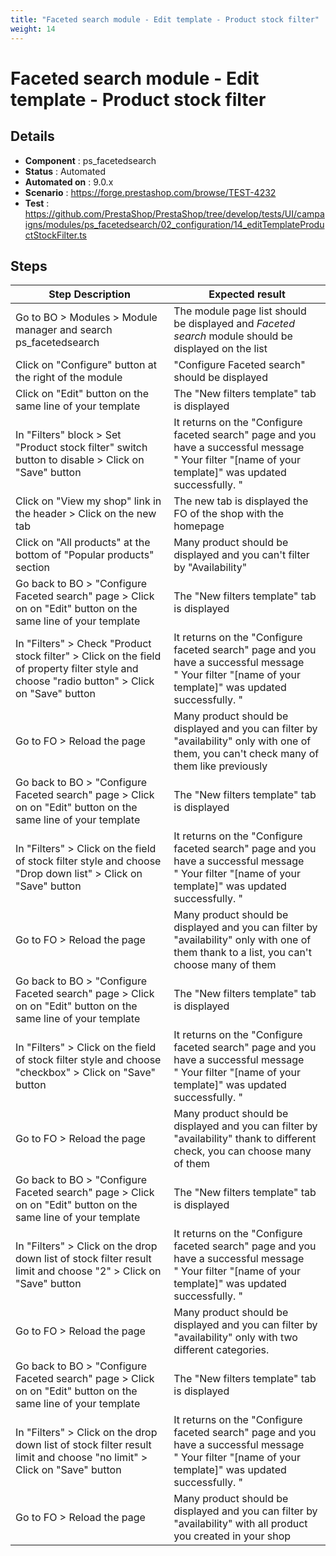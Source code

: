 ```yaml
---
title: "Faceted search module - Edit template - Product stock filter"
weight: 14
---
```


# Faceted search module - Edit template - Product stock filter
## Details
* **Component** : ps_facetedsearch
* **Status** : Automated
* **Automated on** : 9.0.x
* **Scenario** : https://forge.prestashop.com/browse/TEST-4232
* **Test** : https://github.com/PrestaShop/PrestaShop/tree/develop/tests/UI/campaigns/modules/ps_facetedsearch/02_configuration/14_editTemplateProductStockFilter.ts

## Steps
| Step Description | Expected result |
| ----- | ----- |
| Go to BO > Modules > Module manager and search ps_facetedsearch | The module page list should be displayed and *Faceted search* module should be displayed on the list |
| Click on "Configure" button at the right of the module | "Configure Faceted search" should be displayed |
| Click on "Edit" button on the same line of your template | The "New filters template" tab is displayed |
| In "Filters" block > Set "Product stock filter" switch button to disable > Click on "Save" button | It returns on the "Configure faceted search" page and you have a successful message " Your filter "[name of your template]" was updated successfully. " |
| Click on "View my shop" link in the header > Click on the new tab | The new tab is displayed the FO of the shop with the homepage |
| Click on "All products" at the bottom of "Popular products" section | Many product should be displayed and you can't filter by "Availability" |
| Go back to BO > "Configure Faceted search" page > Click on on "Edit" button on the same line of your template | The "New filters template" tab is displayed |
| In "Filters" > Check "Product stock filter" > Click on the field of property filter style and choose "radio button" > Click on "Save" button | It returns on the "Configure faceted search" page and you have a successful message " Your filter "[name of your template]" was updated successfully. " |
| Go to FO > Reload the page | Many product should be displayed and you can filter by "availability" only with one of them, you can't check many of them like previously |
| Go back to BO > "Configure Faceted search" page > Click on on "Edit" button on the same line of your template | The "New filters template" tab is displayed |
| In "Filters" > Click on the field of stock filter style and choose "Drop down list" > Click on "Save" button | It returns on the "Configure faceted search" page and you have a successful message " Your filter "[name of your template]" was updated successfully. " |
| Go to FO > Reload the page | Many product should be displayed and you can filter by "availability" only with one of them thank to a list, you can't choose many of them |
| Go back to BO > "Configure Faceted search" page > Click on on "Edit" button on the same line of your template | The "New filters template" tab is displayed |
| In "Filters" > Click on the field of stock filter style and choose "checkbox" > Click on "Save" button | It returns on the "Configure faceted search" page and you have a successful message " Your filter "[name of your template]" was updated successfully. " |
| Go to FO > Reload the page | Many product should be displayed and you can filter by "availability" thank to different check, you can choose many of them |
| Go back to BO > "Configure Faceted search" page > Click on on "Edit" button on the same line of your template | The "New filters template" tab is displayed |
| In "Filters" > Click on the drop down list of stock filter result limit and choose "2" > Click on "Save" button | It returns on the "Configure faceted search" page and you have a successful message " Your filter "[name of your template]" was updated successfully. " |
| Go to FO > Reload the page | Many product should be displayed and you can filter by "availability" only with two different categories. |
| Go back to BO > "Configure Faceted search" page > Click on on "Edit" button on the same line of your template | The "New filters template" tab is displayed |
| In "Filters" > Click on the drop down list of stock filter result limit and choose "no limit" > Click on "Save" button | It returns on the "Configure faceted search" page and you have a successful message " Your filter "[name of your template]" was updated successfully. " |
| Go to FO > Reload the page | Many product should be displayed and you can filter by "availability" with all product you created in your shop |